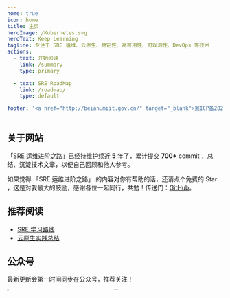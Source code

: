 ```yaml
---
home: true
icon: home
title: 主页
heroImage: /Kubernetes.svg
heroText: Keep Learning
tagline: 专注于 SRE 运维、云原生、稳定性、高可用性、可观测性、DevOps 等技术
actions:
  - text: 开始阅读
    link: /summary
    type: primary

  - text: SRE RoadMap
    link: /roadmap/
    type: default

footer: '<a href="http://beian.miit.gov.cn/" target="_blank">冀ICP备2021007336号</a>|主题: <a href="https://vuepress-theme-hope.github.io/v2/" target="_blank">VuePress Theme Hope</a>'
---
```


## 关于网站

「SRE 运维进阶之路」已经持维护续近 **5** 年了，累计提交 **700+** commit ，总结、沉淀技术文章，以便自己回顾和他人参考。

如果觉得 「SRE 运维进阶之路」 的内容对你有帮助的话，还请点个免费的 Star ，这是对我最大的鼓励，感谢各位一起同行，共勉！传送门：[GitHub](https://github.com/clay-wangzhi/SreGuide)。



## 推荐阅读

* [SRE 学习路线](/roadmap/)
* [云原生实践总结](/cloudnative/)



## 公众号

最新更新会第一时间同步在公众号，推荐关注！

<div style="text-align: center;">
    <img src="https://clay-blog.oss-cn-shanghai.aliyuncs.com/img/weixin.png" alt="weixin" style="zoom: 25%; margin: 0 auto; display: block;" />
</div>
